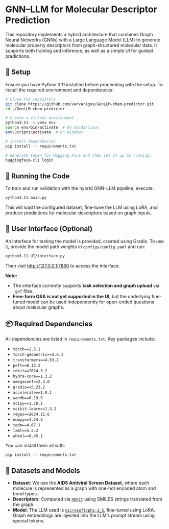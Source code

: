 # GNN–LLM for Molecular Descriptor Prediction

This repository implements a hybrid architecture that combines Graph Neural Networks (GNNs) with a Large Language Model (LLM) to generate molecular property descriptors from graph-structured molecular data. It supports both training and inference, as well as a simple UI for guided predictions.

## 🔧 Setup

Ensure you have Python 3.11 installed before proceeding with the setup. To install the required environment and dependencies:

```bash
# Clone the repository
git clone https://github.com/varvarigos/GenLLM-chem-predictor.git
cd ./GenLLM-chem-predictor

# Create a virtual environment
python3.11 -m venv env
source env/bin/activate  # On macOS/Linux
env\Scripts\activate  # On Windows

# Install dependencies
pip install -r requirements.txt

# Generate token for Hugging Face and then set it up by running:
huggingface-cli login
````

## 🚀 Running the Code

To train and run validation with the hybrid GNN–LLM pipeline, execute:

```bash
python3.11 main.py
```

This will load the configured dataset, fine-tune the LLM using LoRA, and produce predictions for molecular descriptors based on graph inputs.

## 🧪 User Interface (Optional)

An interface for testing the model is provided, created using Gradio. To use it, provide the model path weights in `configs/config.yaml` and run:

```bash
python3.11 UI/interface.py
```
Then visit http://127.0.0.1:7880 to access the interface.

**Note:**

* The interface currently supports **task selection and graph upload** via `.gxf` files.
* **Free-form Q\&A is not yet supported in the UI**, but the underlying fine-tuned model can be used independently for open-ended questions about molecular graphs.

## 📦 Required Dependencies

All dependencies are listed in `requirements.txt`. Key packages include:

* `torch==2.5.1`
* `torch-geometric==2.6.1`
* `transformers==4.53.2`
* `peft==0.13.2`
* `rdkit==2024.3.2`
* `hydra-core==1.3.2`
* `omegaconf==2.3.0`
* `gradio==5.23.2`
* `accelerate==1.0.1`
* `wandb==0.19.9`
* `scipy==1.10.1`
* `scikit-learn==1.3.2`
* `regex==2024.11.6`
* `numpy==1.24.4`
* `tqdm==4.67.1`
* `lxml==5.3.2`
* `wheel==0.45.1`

You can install them all with:

```bash
pip install -r requirements.txt
```

## 📁 Datasets and Models

* **Dataset**: We use the **AIDS Antiviral Screen Dataset**, where each molecule is represented as a graph with one-hot encoded atom and bond types.
* **Descriptors**: Computed via [`RDKit`](https://www.rdkit.org/) using SMILES strings translated from the graph.
* **Model**: The LLM used is [`microsoft/phi-1_5`](https://huggingface.co/microsoft/phi-1_5), fine-tuned using LoRA. Graph embeddings are injected into the LLM’s prompt stream using special tokens.
